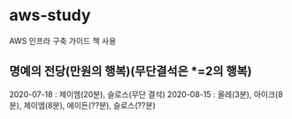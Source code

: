 # aws-study
AWS 인프라 구축 가이드 책 사용


## 명예의 전당(만원의 행복)(무단결석은 *=2의 행복)
2020-07-18 : 제이엠(20분), 슬로스(무단 결석)
2020-08-15 : 올레(3분), 아이크(8분), 제이엠(8분), 에이든(??분), 슬로스(??분)
